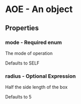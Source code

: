 

# AOE - An object



## Properties



### mode - Required enum



 The mode of operation



Defaults to SELF



### radius - Optional Expression



 Half the side length of the box



Defaults to 5

